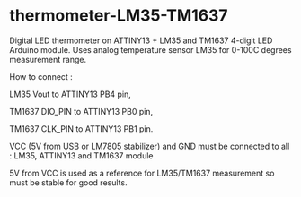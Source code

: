 # thermometer-LM35-TM1637
Digital LED thermometer on ATTINY13 + LM35 and TM1637 4-digit LED Arduino module. 
Uses analog temperature sensor LM35 for 0-100C degrees measurement range.

How to connect :

LM35 Vout to ATTINY13 PB4 pin,

TM1637 DIO_PIN to ATTINY13 PB0 pin,

TM1637 CLK_PIN to ATTINY13 PB1 pin.

VCC (5V from USB or LM7805 stabilizer) and GND must be connected to all : LM35, ATTINY13 and TM1637 module

5V from VCC is used as a reference for LM35/TM1637 measurement so must be stable for good results.
